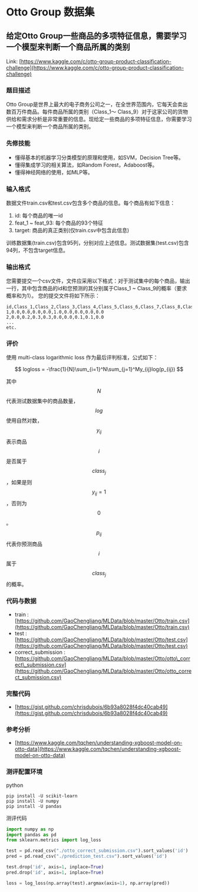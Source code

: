 # Otto Group 数据集

## 给定Otto Group一些商品的多项特征信息，需要学习一个模型来判断一个商品所属的类别

Link: [https://www.kaggle.com/c/otto-group-product-classification-challenge](https://www.kaggle.com/c/otto-group-product-classification-challenge)

### 题目描述

Otto Group是世界上最大的电子商务公司之一，在全世界范围内，它每天会卖出数百万件商品。每件商品所属的类别（Class\_1～ Class\_9）对于这家公司的货物供给和需求分析是非常重要的信息。现给定一些商品的多项特征信息，你需要学习一个模型来判断一个商品所属的类别。

### 先修技能

* 懂得基本的机器学习分类模型的原理和使用，如SVM，Decision Tree等。
* 懂得集成学习的相关算法，如Random Forest，Adaboost等。
* 懂得神经网络的使用，如MLP等。

### 输入格式

数据文件train.csv和test.csv包含多个商品的信息。每个商品有如下信息：

1. id: 每个商品的唯一id
2. feat\_1 ~ feat\_93: 每个商品的93个特征
3. target: 商品的真正类别\(仅train.csv中包含此信息\)

训练数据集\(train.csv\)包含95列，分别对应上述信息。测试数据集\(test.csv\)包含94列，不包含target信息。

### 输出格式

您需要提交一个csv文件，文件应采用以下格式：对于测试集中的每个商品，输出一行，其中包含商品的id和您预测的其分别属于Class\_1 ~ Class\_9的概率（要求概率和为1）。 您的提交文件将如下所示：

```
id,Class_1,Class_2,Class_3,Class_4,Class_5,Class_6,Class_7,Class_8,Class_9
1,0.0,0.0,0.0,0.0,1.0,0.0,0.0,0.0,0.0
2,0.0,0.2,0.3,0.3,0.0,0.0,0.1,0.1,0.0
...
etc.
```

### 评价

使用 multi-class logarithmic loss 作为最后评判标准，公式如下：


$$
logloss = -\frac{1}{N}\sum_{i=1}^N\sum_{j=1}^My_{ij}log(p_{ij})
$$


其中$$N$$代表测试数据集中的商品数量，$$log$$使用自然对数，$$y_{ij}$$表示商品$$i$$是否属于$$class_j$$，如果是则$$y_{ij}=1$$，否则为$$0$$。$$p_{ij}$$代表你预测商品$$i$$属于$$class_j$$的概率。

### 代码与数据

* train : [https://github.com/GaoChengliang/MLData/blob/master/Otto/train.csv](https://github.com/GaoChengliang/MLData/blob/master/Otto/train.csv)
* test : [https://github.com/GaoChengliang/MLData/blob/master/Otto/test.csv](https://github.com/GaoChengliang/MLData/blob/master/Otto/test.csv)
* correct\_submission : [https://github.com/GaoChengliang/MLData/blob/master/Otto/otto\_correct\_submission.csv](https://github.com/GaoChengliang/MLData/blob/master/Otto/otto_correct_submission.csv)

### 完整代码

* [https://gist.github.com/chrisdubois/6b93a8028f4dc40cab49](https://gist.github.com/chrisdubois/6b93a8028f4dc40cab49)

### 参考分析

* [https://www.kaggle.com/tqchen/understanding-xgboost-model-on-otto-data](https://www.kaggle.com/tqchen/understanding-xgboost-model-on-otto-data)

### 测评配置环境

python

```
pip install -U scikit-learn
pip install -U numpy
pip install -U pandas
```

测评代码

```py
import numpy as np
import pandas as pd
from sklearn.metrics import log_loss

test = pd.read_csv("./otto_correct_submission.csv").sort_values('id')
pred = pd.read_csv("./prediction_test.csv").sort_values('id')

test.drop('id', axis=1, inplace=True)
pred.drop('id', axis=1, inplace=True)

loss = log_loss(np.array(test).argmax(axis=1), np.array(pred))
```



